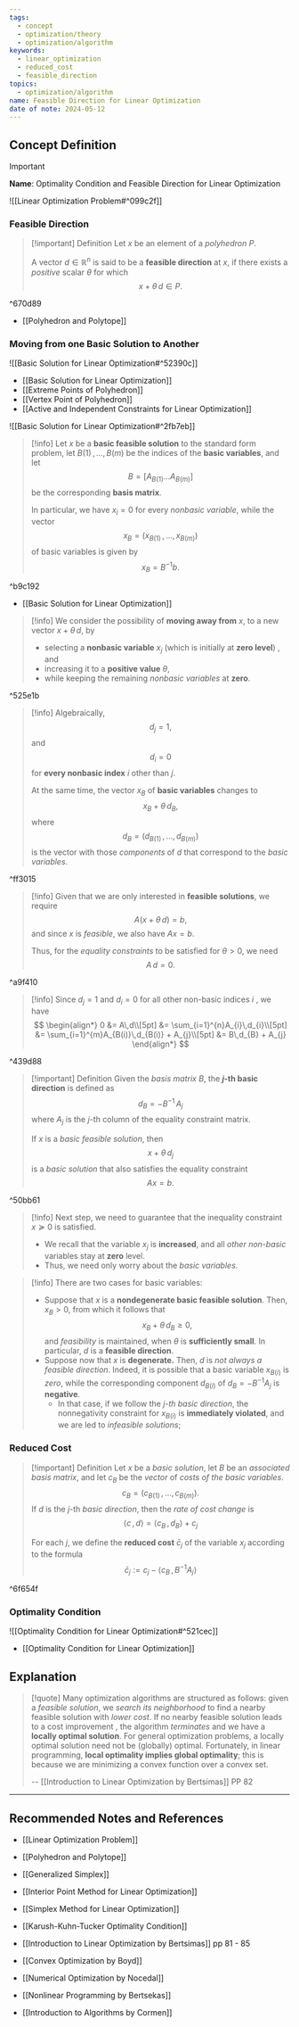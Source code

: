 ```yaml
---
tags:
  - concept
  - optimization/theory
  - optimization/algorithm
keywords:
  - linear_optimization
  - reduced_cost
  - feasible_direction
topics:
  - optimization/algorithm
name: Feasible Direction for Linear Optimization
date of note: 2024-05-12
---
```


## Concept Definition

>[!important]
>**Name**: Optimality Condition and Feasible Direction for Linear Optimization

![[Linear Optimization Problem#^099c2f]]

### Feasible Direction

>[!important] Definition
>Let $x$ be an element of a *polyhedron* $P$. 
>
>A vector $d\in \mathbb{R}^{n}$ is said to be a **feasible direction** at $x$, if there exists a *positive* scalar $\theta$ for which $$x + \theta\,d \in P.$$

^670d89

- [[Polyhedron and Polytope]]

### Moving from one Basic Solution to Another 

![[Basic Solution for Linear Optimization#^52390c]]

- [[Basic Solution for Linear Optimization]]
- [[Extreme Points of Polyhedron]]
- [[Vertex Point of Polyhedron]]
- [[Active and Independent Constraints for Linear Optimization]]

![[Basic Solution for Linear Optimization#^2fb7eb]]


>[!info]
>Let $x$ be a **basic feasible solution** to the standard form problem, let $B(1) \,{,}\ldots{,}\, B(m)$ be the indices of the **basic variables**, and let $$B = [A_{B(1)} . . . A_{B(m)}]$$ be the corresponding **basis matrix**. 
>
>In particular, we have $x_i = 0$ for every *nonbasic variable*, while the vector $$x_{B} = (x_{B(1)}\,{,}\ldots{,}\,x_{B(m)})$$ of basic variables is given by  $$x_{B} = B^{-1}b.$$

^b9c192

- [[Basic Solution for Linear Optimization]]

>[!info]
>We consider the possibility of **moving away from** $x$, to a new vector $x + \theta\,d$, by 
>- selecting a **nonbasic variable** $x_{j}$ (which is initially at **zero level**) , and 
>- increasing it to a **positive value** $\theta$, 
>- while keeping the remaining *nonbasic variables* at **zero**.

^525e1b

>[!info]
>Algebraically, $$d_{j} = 1,$$ and $$d_{i} = 0$$ for **every nonbasic index** $i$ other than $j$. 
>
>At the same time, the vector $x_{B}$ of **basic variables** changes to $$x_{B} + \theta\,d_{B},$$ where $$d_{B} = (d_{B(1)} \,{,}\ldots{,}\, d_{B(m)})$$ is the vector with those *components* of $d$ that correspond to the *basic variables*.

^ff3015

>[!info]
>Given that we are only interested in **feasible solutions**, we require $$A(x + \theta\,d) = b,$$ and since $x$ is *feasible*, we also have $Ax = b.$
>
>Thus, for the *equality constraints* to be satisfied for $\theta > 0$, we need $$A\,d= 0.$$

^a9f410

>[!info]
>Since $d_{j}=1$ and $d_{i}=0$ for all other non-basic indices $i$ , we have
>$$
>\begin{align*}
>0 &= A\,d\\[5pt]
>&= \sum_{i=1}^{n}A_{i}\,d_{i}\\[5pt]
>&= \sum_{i=1}^{m}A_{B(i)}\,d_{B(i)} + A_{j}\\[5pt]
>&= B\,d_{B} + A_{j}
>\end{align*}
>$$

^439d88

>[!important] Definition
>Given the *basis matrix* $B$, the **$j$-th basic direction** is defined as
>$$
>d_{B} = - B^{-1}\,A_{j}
>$$
>where $A_{j}$ is the $j$-th column of the equality constraint matrix.
>
>If $x$ is a *basic feasible solution*, then $$x+ \theta\,d_{j}$$ is a *basic solution* that also satisfies the equality constraint $$Ax = b.$$

^50bb61

>[!info]
>Next step, we need to guarantee that the inequality constraint $x \succeq 0$ is satisfied.
>- We recall that the variable $x_{j}$ is **increased**, and all *other non-basic* variables stay at **zero** level.
>- Thus, we need only worry about the *basic variables*.

>[!info]
>There are two cases for basic variables:
>- Suppose that $x$ is a **nondegenerate basic feasible solution**. Then, $x_B > 0$, from which it follows that $$x_{B} + \theta\,d_{B} \ge 0,$$ and *feasibility* is maintained, when $\theta$ is **sufficiently small**. In particular, $d$ is a **feasible direction**.  
>- Suppose now that $x$ is **degenerate.** Then, $d$ is *not always a feasible direction*. Indeed, it is possible that a basic variable $x_{B(i)}$ is *zero*, while the corresponding component $d_{B(i)}$ of $d_{B} = -B^{-1} A_{j}$ is **negative**. 
>	- In that case, if we follow the *$j$-th basic direction*, the nonnegativity constraint for $x_{B(i)}$ is **immediately violated**, and we are led to *infeasible solutions*;


### Reduced Cost

>[!important] Definition
>Let $x$ be a *basic solution*, let $B$ be an *associated basis matrix*, and let $c_{B}$ be the *vector* of *costs of the basic variables*. $$c_{B} = (c_{B(1)}\,{,}\ldots{,}\,c_{B(m)}).$$ If $d$ is the $j$-th *basic direction*, then the *rate of cost change* is $$\left\langle  c\,,\,d \right\rangle = \left\langle  c_{B}\,,\, d_{B} \right\rangle + c_{j}$$
>
>For each $j$, we define the **reduced cost** $\bar{c}_{j}$ of the variable $x_{j}$ according to the formula
>$$
>\bar{c}_{j} := c_{j} - \left\langle  c_{B}\,,\, B^{-1}A_{j} \right\rangle
>$$

^6f654f

### Optimality Condition

![[Optimality Condition for Linear Optimization#^521cec]]

- [[Optimality Condition for Linear Optimization]]



## Explanation



>[!quote]
>Many optimization algorithms are structured as follows: given a *feasible solution*, we *search its neighborhood* to find a nearby feasible solution with *lower cost*. If no nearby feasible solution leads to a cost improvement , the algorithm *terminates* and we have a **locally optimal solution**. For general optimization problems, a locally optimal solution need not be (globally) optimal. Fortunately, in linear programming, **local optimality implies global optimality**; this is because we are minimizing a convex function over a convex set.
>
>-- [[Introduction to Linear Optimization by Bertsimas]] PP 82




-----------
##  Recommended Notes and References


- [[Linear Optimization Problem]]
- [[Polyhedron and Polytope]]
- [[Generalized Simplex]]
- [[Interior Point Method for Linear Optimization]]
- [[Simplex Method for Linear Optimization]]

- [[Karush-Kuhn-Tucker Optimality Condition]]

- [[Introduction to Linear Optimization by Bertsimas]] pp 81 - 85
- [[Convex Optimization by Boyd]]
- [[Numerical Optimization by Nocedal]]
- [[Nonlinear Programming by Bertsekas]]
- [[Introduction to Algorithms by Cormen]]